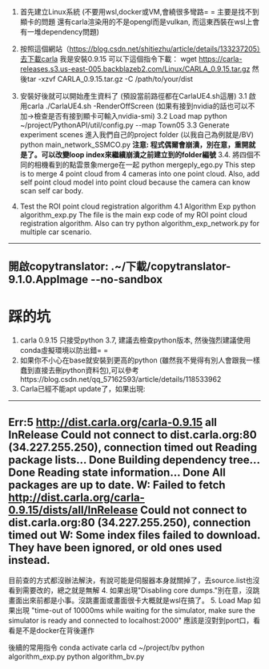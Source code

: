 1. 首先建立Linux系統 (不要用wsl,docker或VM,會繞很多彎路= = 主要是找不到顯卡的問題 還有carla渲染用的不是opengl而是vulkan, 而這東西裝在wsl上會有一堆dependency問題)

2. 按照這個網站（https://blog.csdn.net/shitiezhu/article/details/133237205）去下載carla
我是安裝0.9.15 可以下這個指令下載： wget https://carla-releases.s3.us-east-005.backblazeb2.com/Linux/CARLA_0.9.15.tar.gz
然後tar -xzvf CARLA_0.9.15.tar.gz -C /path/to/your/dist

3. 安裝好後就可以開始產生資料了 (預設當前路徑都在CarlaUE4.sh這層)
3.1 啟用carla
./CarlaUE4.sh -RenderOffScreen (如果有接到nvidia的話也可以不加->檢查是否有接到顯卡可輸入nvidia-smi)
3.2 Load map
python ~/project/PythonAPI/util/config.py --map Town05
3.3 Generate experiment scenes
進入我們自己的project folder (以我自己為例就是/BV)
python main_network_SSMCO.py 
**注意: 程式偶爾會崩潰，別在意，重開就是了。可以改變loop index來繼續崩潰之前建立到的folder編號**
3.4. 將四個不同的相機看到的點雲景象merge在一起
python mergeply_ego.py
This step is to merge 4 point cloud from 4 cameras into one point cloud. Also, add self point cloud model into point cloud because the camera can know scan self car body.

4. Test the ROI point cloud registration algorithm
4.1 Algorithm Exp
python algorithm_exp.py
The file is the main exp code of my ROI point cloud registration algorithm.
Also can try python algorithm_exp_network.py for multiple car scenario.

---------------------------------------------------------------------------
開啟copytranslator: .~/下載/copytranslator-9.1.0.AppImage --no-sandbox
---------------------------------------------------------------------------
# 踩的坑
1. carla 0.9.15 只接受python 3.7, 建議去檢查python版本, 然後強烈建議使用conda虛擬環境以防出錯= =
2. 如果你不小心在base就安裝到更高的python (雖然我不覺得有別人會跟我一樣蠢到直接去刪python資料包),可以參考https://blog.csdn.net/qq_57162593/article/details/118533962
3. Carla已經不能apt update了，如果出現:
---------------------------------------------------------------------------
Err:5 http://dist.carla.org/carla-0.9.15 all InRelease
  Could not connect to dist.carla.org:80 (34.227.255.250), connection timed out
Reading package lists... Done
Building dependency tree... Done
Reading state information... Done
All packages are up to date.
W: Failed to fetch http://dist.carla.org/carla-0.9.15/dists/all/InRelease  Could not connect to dist.carla.org:80 (34.227.255.250), connection timed out
W: Some index files failed to download. They have been ignored, or old ones used instead.
---------------------------------------------------------------------------
目前查的方式都沒辦法解決，有說可能是伺服器本身就關掉了，去source.list也沒看到需要改的，總之就是無解
4. 如果出現"Disabling core dumps."別在意，沒跳畫面出來前都是小事。沒跳畫面或畫面很卡大概就是wsl在搞了。
5. Load Map 如果出現 "time-out of 10000ms while waiting for the simulator, make sure the simulator is ready and connected to localhost:2000"
應該是沒對到port口，看看是不是docker在背後運作


後續的常用指令
conda activate carla
cd ~/project/bv
python algorithm_exp.py
python algorithm_bv.py
